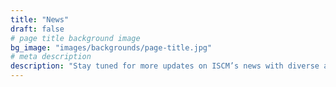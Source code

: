 ```yaml
---
title: "News"
draft: false
# page title background image
bg_image: "images/backgrounds/page-title.jpg"
# meta description
description: "Stay tuned for more updates on ISCM’s news with diverse activities ranging from webinars, workshops to conferences and training programs that we collaborate with our partners from various sectors all over the world to organize."
---
```

